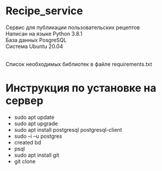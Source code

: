 # Recipe_service
Сервис для публикации пользовательских рецептов
<br>
Написан на языке Python 3.8.1<br>
База данных PosgreSQL<br>
Система Ubuntu 20.04<br>
<br>

Список необходимых библиотек в файле requirements.txt

# Инструкция по установке на сервер
- sudo apt update
- sudo apt upgrade
- sudo apt install postgresql postgresql-client
- sudo –i –u postgres
- created bd
- psql
- sudo apt install git
- git clone
